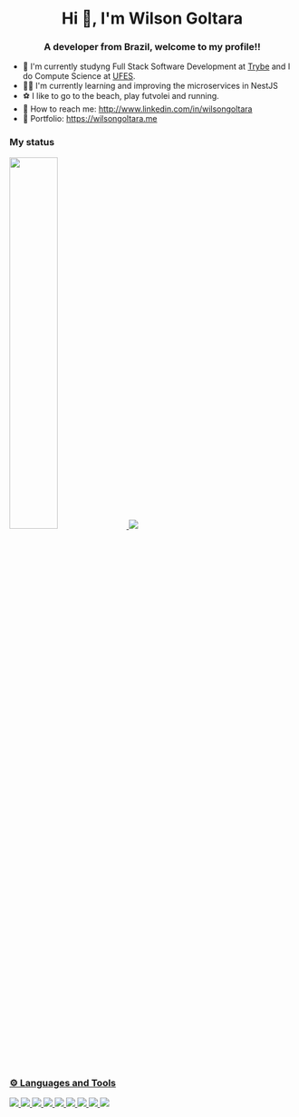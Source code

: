 ### <h1 align="center">Hi 👋, I'm Wilson Goltara</h1>

<h3 align="center">A developer from Brazil, welcome to my profile!!</h3>

- 🏫 I'm currently studyng Full Stack Software Development at <a href="https://betrybe.com" target="_blank">Trybe</a> and I do Compute Science at <a href="https://www.ufes.br/" target="_blank">UFES</a>.
- 🧑‍💻 I'm currently learning and improving the microservices in NestJS
- ⚽ I like to go to the beach, play futvolei and running. 
- 📩 How to reach me: http://www.linkedin.com/in/wilsongoltara
- 📩 Portfolio: https://wilsongoltara.me

### My status
 <div display="inline">
  <a href="https://github.com/wilsongoltara">
  <img width="41%" src="https://github-readme-stats-wg.vercel.app/api?username=wilsongoltara&show_icons=true&theme=dark" />
  <img src="https://github-readme-stats-wg.vercel.app/api/top-langs?username=wilsongoltara&show_icons=true&theme=dark&layout=compact"/>
 </div>
 
### ⚙️ Languages and Tools
<div align = "left">
  <img src = "https://img.shields.io/badge/-React-blue?style=for-the-badge&logo=React&logoColor=white">
  <img src = "https://img.shields.io/badge/-TypeScript-blue?style=for-the-badge&logo=typescript&logoColor=white">
  <img src = "https://img.shields.io/badge/-Tailwind-black?style=for-the-badge&logo=TailwindCSS&logoColor=white">
  <img src = "https://img.shields.io/badge/-NodeJS-brightgreen?style=for-the-badge&logo=node.js&logoColor=white">
  <img src = "https://img.shields.io/badge/-Redux-purple?style=for-the-badge&logo=redux&logoColor=white">
  <img src = "https://img.shields.io/badge/-Jest-red?style=for-the-badge&logo=jest&logoColor=white">
  <img src = "https://img.shields.io/badge/-MySQL-blue?style=for-the-badge&logo=mysql&logoColor=white">
  <img src = "https://img.shields.io/badge/-Git-orange?style=for-the-badge&logo=git&logoColor=white">
  <img src = "https://img.shields.io/badge/-Python-green?style=for-the-badge&logo=python&logoColor=white">
</div>
</br>
